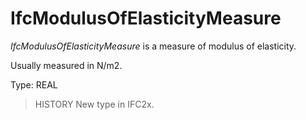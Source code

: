 # IfcModulusOfElasticityMeasure

_IfcModulusOfElasticityMeasure_ is a measure of modulus of elasticity.

Usually measured in N/m2.

Type: REAL

> HISTORY  New type in IFC2x.
